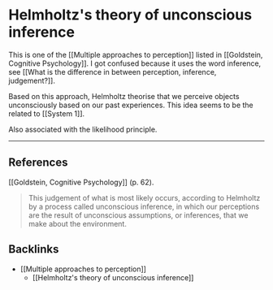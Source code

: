 # Helmholtz's theory of unconscious inference
This is one of the [[Multiple approaches to perception]] listed in [[Goldstein, Cognitive Psychology]]. I got confused because it uses the word inference, see [[What is the difference in between perception, inference, judgement?]].

Based on this approach, Helmholtz theorise that we perceive objects unconsciously based on our past experiences. This idea seems to be the related to [[System 1]].

Also associated with the likelihood principle.

---
## References
[[Goldstein, Cognitive Psychology]] (p. 62).
> This judgement of what is most likely occurs, according to Helmholtz by a process called unconscious inference, in which our perceptions are the result of unconscious assumptions, or inferences, that we make about the environment.

## Backlinks
* [[Multiple approaches to perception]]
	* [[Helmholtz's theory of unconscious inference]]

<!-- #evergreen -->

<!-- {BearID:97C25B92-3A36-4649-80CE-982C86783A05-5941-0000074FA62D5D30} -->
